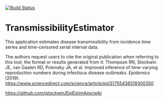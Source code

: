[![Build Status](https://travis-ci.org/jstockwin/EpiEstimApp.svg?branch=master)](https://travis-ci.org/jstockwin/EpiEstimApp)

# TransmissibilityEstimator

This application estimates disease transmissibility from incidence time series and time-censored serial interval data.

The authors request users to cite the original publication when referring to this tool, the format or results generated from it: Thompson RN, Stockwin JE, van Gaalen RD, Polonsky JA, et al. Improved inference of time-varying reproduction numbers during infectious disease outbreaks. _Epidemics_ (2019). https://www.sciencedirect.com/science/article/pii/S1755436519300350

https://github.com/jstockwin/EpiEstimApp/wiki
